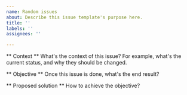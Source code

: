 ```yaml
---
name: Random issues
about: Describe this issue template's purpose here.
title: ''
labels: ''
assignees: ''

---
```


** Context **
What's the context of this issue?
For example, what's the current status, and why they should be changed.

** Objective **
Once this issue is done, what's the end result?

** Proposed solution **
How to achieve the objective?
